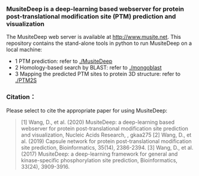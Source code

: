 ### MusiteDeep is a deep-learning based webserver for protein post-translational modification site (PTM) prediction and visualization
The MusiteDeep web server is available at http://www.musite.net.
This repository contains the stand-alone tools in python to run MusiteDeep on a local machine:
- 1 PTM prediction: refer to [./MusiteDeep](https://github.com/duolinwang/MusiteDeep_web/tree/master/MusiteDeep)
- 2 Homology-based search by BLAST: refer to [./mongoblast](https://github.com/duolinwang/MusiteDeep_web/tree/master/mongoblast) 
- 3 Mapping the predicted PTM sites to protein 3D structure: refer to [./PTM2S](https://github.com/duolinwang/MusiteDeep_web/tree/master/PTM2S)


### Citation：
Please select to cite the appropriate paper for using MusiteDeep:
>[1] Wang, D., et al. (2020) MusiteDeep: a deep-learning based webserver for protein post-translational modification site prediction and visualization, Nucleic Acids Research, , gkaa275
>[2] Wang, D., et al. (2019) Capsule network for protein post-translational modification site prediction, Bioinformatics, 35(14), 2386-2394.
>[3] Wang, D., et al. (2017) MusiteDeep: a deep-learning framework for general and kinase-specific phosphorylation site prediction, Bioinformatics, 33(24), 3909-3916.
